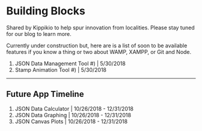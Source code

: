 # Building Blocks

Shared by Kippikio to help spur innovation from localities. Please stay tuned for our blog to learn more.

Currently under construction but, here are is a list of soon to be available features if you know a thing or two about
WAMP, XAMPP, or Git and Node.

1. JSON Data Management Tool #) | 5/30/2018 
2. Stamp Animation Tool #) | 5/30/2018 

<hr>

## Future App Timeline

1. JSON Data Calculator | 10/26/2018 - 12/31/2018
2. JSON Data Graphing   | 10/26/2018 - 12/31/2018 
3. JSON Canvas Plots    | 10/26/2018 - 12/31/2018
